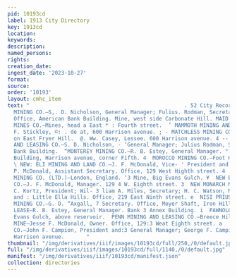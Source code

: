 ```yaml
---
pid: 10193cd
label: 1913 City Directory
key: 1913cd
location: 
keywords: 
description: 
named_persons: 
rights: 
creation_date: 
ingest_date: '2023-10-27'
format: 
source: 
order: '10193'
layout: cmhc_item
text: "                                                 . 52 City Record.  MAHALA
  MINING CO.—S,. D. Nicholson, General Manager; Fulius. Rodman, Secretary and Treasurer.
  Office, American Bank Building. Mine, west side Carbonate Hill. MAID OF ERIN SILVER
  MINES CO.—Mines, head a East * : Fourth street.  ’ MAMMOTH MINING AND MILLING CO.—B.
  F. Stickley, ©: . de at, 600 Harrison avenue. ; - MATCHLESS MINING CO.—Mine located
  on East Fryer Hill.  @. Ww. Casey, Lessee. 600 Harrison avenue. 4 -- MIDAS MINING
  AND LEASING CO.—S. D. Nicholson, - ‘General Manager; Julius Rodman, Secretary. American
  Bank Building.  “MONTEREY MINING CO.—R. B. Estey, General Manager. ° Bank Annex
  Building, Harrison avenue, corner Fifth. 4  MOROCCO MINING CO.—Foot Harrison avenue.
  \ NEW: ELI MINING AND LAND CO.—J. F. McDonald, Vice- ' President and Manager; 8S.
  P. McDonald, Assistant Secretary. Office, 129 West Highth street. 4  NEW ELKHORN
  MINING CO. (LTD.)—London, England. ‘3 Mine, Big Evans Gulch. ¥  NEW EMMET MINES
  CO.—J. F. McDonald, Manager. 129 4 W. Eighth street. 3  NEW MONARCH MINING CO.—J.
  C. Kortz, President; Wil- 3 liam A. Miles, Secretary; H. C. Watson, Manager. Breece
  and : Little Ella Hills. Office, 219 East Ninth street. e  NISI PRIUS CONSOLIDATED
  MINING CO.—G. O. “Axgall, 7 Secretary. Office, Moyer Shaft, Iron Hill. r  NISI-PRIUS
  LEASE—R. B. Estey, General Manager. Bank 3 Annex Building. i  PAWNOLOS MINES—Big
  Evans Gulch, above reservoir.  PENN MINING AND LEASING CO.—Breece Hill. PB  PENROSE
  MINE—Jesse F. McDonald, Owner. Office, 129:3 Weat Eighth street. a  ‘REINDEER MINING
  CO.—John F. Campion, President and:3 General Manager; George F. Campion, See 401
  Harrison avenue.       "
thumbnail: "/img/derivatives/iiif/images/10193cd/full/250,/0/default.jpg"
full: "/img/derivatives/iiif/images/10193cd/full/1140,/0/default.jpg"
manifest: "/img/derivatives/iiif/10193cd/manifest.json"
collection: directories
---
```

